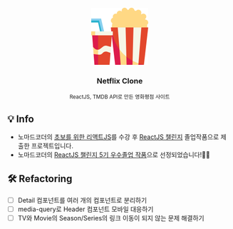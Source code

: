 <!-- PROJECT LOGO -->
<br />
<div align="center">
  <a href="https://github.com/CoodingPenguin/netflix-clone">
    <img src="logo.png" alt="Logo" width="128">
  </a>
  <h3>Netflix Clone</h3>
  <small>ReactJS, TMDB API로 만든 영화평점 사이트</small>
</div>

## 💡 Info
- 노마드코더의 [초보를 위한 리액트JS](https://nomadcoders.co/react-for-beginners)를 수강 후 [ReactJS 챌린지](https://nomadcoders.co/reactjs-challenge) 졸업작품으로 제출한 프로젝트입니다. 
- 노마드코더의 [ReactJS 챌린지 5기 우수졸업 작품](https://www.notion.so/nomadcoders/ReactJS-5-c1e7e589824f44a3958db13710e81487)으로 선정되었습니다!👏👏

## 🛠 Refactoring

- [ ] Detail 컴포넌트를 여러 개의 컴포넌트로 분리하기
- [ ] media-query로 Header 컴포넌트 모바일 대응하기
- [ ] TV와 Movie의 Season/Series의 링크 이동이 되지 않는 문제 해결하기
